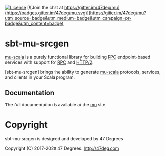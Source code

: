 
[comment]: # (Start Badges)

[![License](https://img.shields.io/badge/license-Apache%202-blue.svg)](https://raw.githubusercontent.com/higherkindness/mu-scala/master/LICENSE) [![Join the chat at https://gitter.im/47deg/mu](https://badges.gitter.im/47deg/mu.svg)](https://gitter.im/47deg/mu?utm_source=badge&utm_medium=badge&utm_campaign=pr-badge&utm_content=badge)

[comment]: # (End Badges)

# sbt-mu-srcgen

[mu-scala] is a purely functional library for building [RPC] endpoint-based services with support for [RPC] and [HTTP/2].

[sbt-mu-srcgen] brings the ability to generate [mu-scala] protocols, services, and clients in your Scala program.

## Documentation

The full documentation is available at the [mu](https://higherkindness.io/mu-scala/guides/generate-sources-from-idl) site.


[RPC]: https://en.wikipedia.org/wiki/Remote_procedure_call
[HTTP/2]: https://http2.github.io/
[gRPC]: https://grpc.io/
[mu-scala]: https://higherkindness.github.io/mu-scala/

[comment]: # (Start Copyright)
# Copyright

sbt-mu-srcgen is designed and developed by 47 Degrees

Copyright (C) 2017-2020 47 Degrees. <http://47deg.com>

[comment]: # (End Copyright)